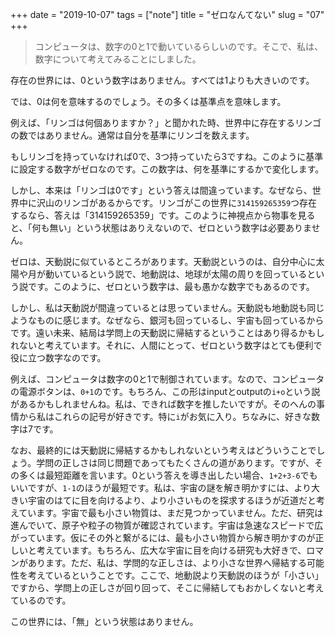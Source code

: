 +++
date = "2019-10-07"
tags = ["note"]
title = "ゼロなんてない"
slug = "07"
+++

> コンピュータは、数字の0と1で動いているらしいのです。そこで、私は、数字について考えてみることにしました。


存在の世界には、0という数字はありません。すべては1よりも大きいのです。

では、0は何を意味するのでしょう。その多くは基準点を意味します。

例えば、「リンゴ<i class="fab fa-apple"></i>は何個ありますか？」と聞かれた時、世界中に存在するリンゴの数ではありません。通常は自分を基準にリンゴを数えます。

もしリンゴを持っていなければ0で、3つ持っていたら3ですね。このように基準に設定する数字がゼロなのです。この数字は、何を基準にするかで変化します。

しかし、本来は「リンゴは0です」という答えは間違っています。なぜなら、世界中に沢山のリンゴがあるからです。リンゴがこの世界に`314159265359`つ存在するなら、答えは「314159265359」です。このように神視点から物事を見ると、「何も無い」という状態はありえないので、ゼロという数字は必要ありません。

ゼロは、天動説に似ているところがあります。天動説というのは、自分中心に太陽や月が動いているという説で、地動説は、地球が太陽の周りを回っているという説です。このように、ゼロという数字は、最も愚かな数字でもあるのです。

しかし、私は天動説が間違っているとは思っていません。天動説も地動説も同じようなものに感じます。なぜなら、銀河も回っているし、宇宙も回っているからです。遠い未来、結局は学問上の天動説に帰結するということはあり得るかもしれないと考えています。それに、人間にとって、ゼロという数字はとても便利で役に立つ数字なのです。

例えば、コンピュータは数字の0と1で制御されています。なので、コンピュータの電源ボタンは、`0+1`の<span class="icon-power"></span>です。もちろん、この形はinputとoutputの`i+o`という説があるかもしれませんね。私は、できれば数字を推したいですが。そのへんの事情から私はこれらの記号が好きです。特に`i`がお気に入り。ちなみに、好きな数字は7です。

なお、最終的には天動説に帰結するかもしれないという考えはどういうことでしょう。学問の正しさは同じ問題であってもたくさんの道があります。ですが、その多くは最短距離を言います。0という答えを導き出したい場合、`1+2+3-6`でもいいですが、`1-1`のほうが最短です。私は、宇宙の謎を解き明かすには、より大きい宇宙のはてに目を向けるより、より小さいものを探求するほうが近道だと考えています。宇宙で最も小さい物質は、まだ見つかっていません。ただ、研究は進んでいて、原子や粒子の物質が確認されています。宇宙は急速なスピードで広がっています。仮にその外と繋がるには、最も小さい物質から解き明かすのが正しいと考えています。もちろん、広大な宇宙に目を向ける研究も大好きで、ロマンがあります。ただ、私は、学問的な正しさは、より小さな世界へ帰結する可能性を考えているということです。ここで、地動説より天動説のほうが「小さい」ですから、学問上の正しさが回り回って、そこに帰結してもおかしくないと考えているのです。

この世界には、「無」という状態はありません。
